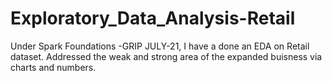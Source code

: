 # Exploratory_Data_Analysis-Retail
Under Spark Foundations -GRIP JULY-21, I have a done an EDA on Retail dataset. Addressed the weak and strong area of the expanded buisness via charts and numbers.
